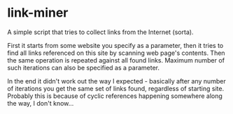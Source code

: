 # link-miner

A simple script that tries to collect links from the Internet (sorta).

First it starts from some website you specify as a parameter, then it tries to find all links referenced on this site by scanning web page's contents. 
Then the same operation is repeated against all found links.
Maximum number of such iterations can also be specified as a parameter.

In the end it didn't work out the way I expected - basically after any number of iterations you get the same set of links found, regardless of starting site. 
Probably this is because of cyclic references happening somewhere along the way, I don't know...
